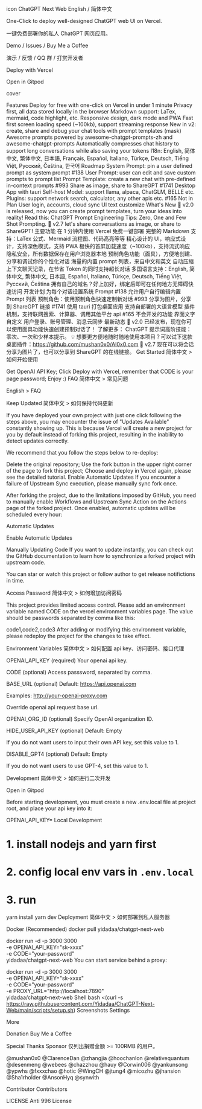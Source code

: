 icon
ChatGPT Next Web
English / 简体中文

One-Click to deploy well-designed ChatGPT web UI on Vercel.

一键免费部署你的私人 ChatGPT 网页应用。

Demo / Issues / Buy Me a Coffee

演示 / 反馈 / QQ 群 / 打赏开发者

Deploy with Vercel

Open in Gitpod

cover

Features
Deploy for free with one-click on Vercel in under 1 minute
Privacy first, all data stored locally in the browser
Markdown support: LaTex, mermaid, code highlight, etc.
Responsive design, dark mode and PWA
Fast first screen loading speed (~100kb), support streaming response
New in v2: create, share and debug your chat tools with prompt templates (mask)
Awesome prompts powered by awesome-chatgpt-prompts-zh and awesome-chatgpt-prompts
Automatically compresses chat history to support long conversations while also saving your tokens
I18n: English, 简体中文, 繁体中文, 日本語, Français, Español, Italiano, Türkçe, Deutsch, Tiếng Việt, Русский, Čeština, 한국어
Roadmap
 System Prompt: pin a user defined prompt as system prompt #138
 User Prompt: user can edit and save custom prompts to prompt list
 Prompt Template: create a new chat with pre-defined in-context prompts #993
 Share as image, share to ShareGPT #1741
 Desktop App with tauri
 Self-host Model: support llama, alpaca, ChatGLM, BELLE etc.
 Plugins: support network search, calculator, any other apis etc. #165
Not in Plan
User login, accounts, cloud sync
UI text customize
What's New
🚀 v2.0 is released, now you can create prompt templates, turn your ideas into reality! Read this: ChatGPT Prompt Engineering Tips: Zero, One and Few Shot Prompting.
🚀 v2.7 let's share conversations as image, or share to ShareGPT!
主要功能
在 1 分钟内使用 Vercel 免费一键部署
完整的 Markdown 支持：LaTex 公式、Mermaid 流程图、代码高亮等等
精心设计的 UI，响应式设计，支持深色模式，支持 PWA
极快的首屏加载速度（~100kb），支持流式响应
隐私安全，所有数据保存在用户浏览器本地
预制角色功能（面具），方便地创建、分享和调试你的个性化对话
海量的内置 prompt 列表，来自中文和英文
自动压缩上下文聊天记录，在节省 Token 的同时支持超长对话
多国语言支持：English, 简体中文, 繁体中文, 日本語, Español, Italiano, Türkçe, Deutsch, Tiếng Việt, Русский, Čeština
拥有自己的域名？好上加好，绑定后即可在任何地方无障碍快速访问
开发计划
 为每个对话设置系统 Prompt #138
 允许用户自行编辑内置 Prompt 列表
 预制角色：使用预制角色快速定制新对话 #993
 分享为图片，分享到 ShareGPT 链接 #1741
 使用 tauri 打包桌面应用
 支持自部署的大语言模型
 插件机制，支持联网搜索、计算器、调用其他平台 api #165
不会开发的功能
界面文字自定义
用户登录、账号管理、消息云同步
最新动态
🚀 v2.0 已经发布，现在你可以使用面具功能快速创建预制对话了！ 了解更多： ChatGPT 提示词高阶技能：零次、一次和少样本提示。
💡 想要更方便地随时随地使用本项目？可以试下这款桌面插件：https://github.com/mushan0x0/AI0x0.com
🚀 v2.7 现在可以将会话分享为图片了，也可以分享到 ShareGPT 的在线链接。
Get Started
简体中文 > 如何开始使用

Get OpenAI API Key;
Click Deploy with Vercel, remember that CODE is your page password;
Enjoy :)
FAQ
简体中文 > 常见问题

English > FAQ

Keep Updated
简体中文 > 如何保持代码更新

If you have deployed your own project with just one click following the steps above, you may encounter the issue of "Updates Available" constantly showing up. This is because Vercel will create a new project for you by default instead of forking this project, resulting in the inability to detect updates correctly.

We recommend that you follow the steps below to re-deploy:

Delete the original repository;
Use the fork button in the upper right corner of the page to fork this project;
Choose and deploy in Vercel again, please see the detailed tutorial.
Enable Automatic Updates
If you encounter a failure of Upstream Sync execution, please manually sync fork once.

After forking the project, due to the limitations imposed by GitHub, you need to manually enable Workflows and Upstream Sync Action on the Actions page of the forked project. Once enabled, automatic updates will be scheduled every hour:

Automatic Updates

Enable Automatic Updates

Manually Updating Code
If you want to update instantly, you can check out the GitHub documentation to learn how to synchronize a forked project with upstream code.

You can star or watch this project or follow author to get release notifictions in time.

Access Password
简体中文 > 如何增加访问密码

This project provides limited access control. Please add an environment variable named CODE on the vercel environment variables page. The value should be passwords separated by comma like this:

code1,code2,code3
After adding or modifying this environment variable, please redeploy the project for the changes to take effect.

Environment Variables
简体中文 > 如何配置 api key、访问密码、接口代理

OPENAI_API_KEY (required)
Your openai api key.

CODE (optional)
Access passsword, separated by comma.

BASE_URL (optional)
Default: https://api.openai.com

Examples: http://your-openai-proxy.com

Override openai api request base url.

OPENAI_ORG_ID (optional)
Specify OpenAI organization ID.

HIDE_USER_API_KEY (optional)
Default: Empty

If you do not want users to input their own API key, set this value to 1.

DISABLE_GPT4 (optional)
Default: Empty

If you do not want users to use GPT-4, set this value to 1.

Development
简体中文 > 如何进行二次开发

Open in Gitpod

Before starting development, you must create a new .env.local file at project root, and place your api key into it:

OPENAI_API_KEY=<your api key here>
Local Development
# 1. install nodejs and yarn first
# 2. config local env vars in `.env.local`
# 3. run
yarn install
yarn dev
Deployment
简体中文 > 如何部署到私人服务器

Docker (Recommended)
docker pull yidadaa/chatgpt-next-web

docker run -d -p 3000:3000 \
   -e OPENAI_API_KEY="sk-xxxx" \
   -e CODE="your-password" \
   yidadaa/chatgpt-next-web
You can start service behind a proxy:

docker run -d -p 3000:3000 \
   -e OPENAI_API_KEY="sk-xxxx" \
   -e CODE="your-password" \
   -e PROXY_URL="http://localhost:7890" \
   yidadaa/chatgpt-next-web
Shell
bash <(curl -s https://raw.githubusercontent.com/Yidadaa/ChatGPT-Next-Web/main/scripts/setup.sh)
Screenshots
Settings

More

Donation
Buy Me a Coffee

Special Thanks
Sponsor
仅列出捐赠金额 >= 100RMB 的用户。

@mushan0x0 @ClarenceDan @zhangjia @hoochanlon @relativequantum @desenmeng @webees @chazzhou @hauy @Corwin006 @yankunsong @ypwhs @fxxxchao @hotic @WingCH @jtung4 @micozhu @jhansion @Sha1rholder @AnsonHyq @synwith

Contributor
Contributors

LICENSE
Anti 996 License
